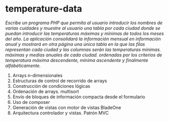 # temperature-data
*Escribe un programa PHP que permita al usuario introducir los nombres de varias
cuidades y muestre al usuario una tabla por cada ciudad donde se puedan
introducir las temperaturas máximas y mínimas de todos los meses del 
año. La aplicación consolidará la información mensual en información anual
y mostrará en otra página una única tabla en la que las filas representan cada ciudad
y las columnas serán las temperaturas mínimas. máximas y medias anuales de cada ciudad.
ordenadas por los criterios de temperatura máxima descendente, mínima ascendente
y finalmente alfabéticamente.*


1. Arrays n-dimensionales
2. Estructuras de control de recorrido de arrays
3. Construcción de condiciones lógicas
4. Ordenación de arrays. multisort
5. Envío de bloques de información compacta desde el formulario
6. Uso de composer
7. Generación de vistas con motor de vistas BladeOne
8. Arquitectura controlador y vistas. Patrón MVC

